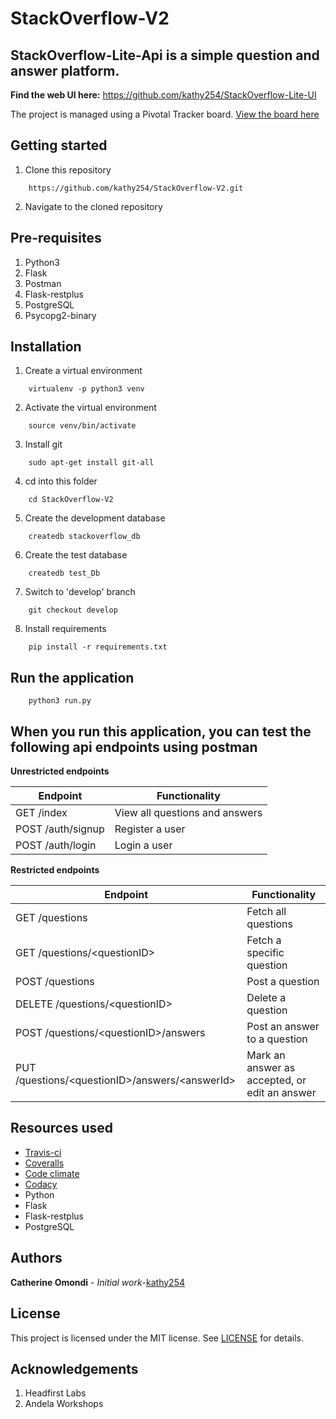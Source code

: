 # StackOverflow-V2

StackOverflow-Lite-Api is a simple question and answer platform.
--------------------------------------------------------------------
**Find the web UI here:**
https://github.com/kathy254/StackOverflow-Lite-UI


The project is managed using a Pivotal Tracker board. [View the board here](https://www.pivotaltracker.com/n/projects/2231025)

Getting started
--------------------
1. Clone this repository
```
    https://github.com/kathy254/StackOverflow-V2.git
```

2. Navigate to the cloned repository

Pre-requisites
----------------------
1. Python3
2. Flask
3. Postman
4. Flask-restplus
5. PostgreSQL
6. Psycopg2-binary

Installation
---------------------------------
1. Create a virtual environment
```
    virtualenv -p python3 venv
```

2. Activate the virtual environment
```
    source venv/bin/activate
```

3. Install git
```
    sudo apt-get install git-all
```

4. cd into this folder
```
    cd StackOverflow-V2
```

5. Create the development database
```
    createdb stackoverflow_db
```

6. Create the test database
```
    createdb test_Db
```

7. Switch to 'develop' branch
```
    git checkout develop
```

8. Install requirements
```
    pip install -r requirements.txt
```

Run the application
---------------------------------
```
    python3 run.py
```

When you run this application, you can test the following api endpoints using postman
-----------------------------------------------

**Unrestricted endpoints**

| Endpoint | Functionality |
----------|---------------
GET /index | View all questions and answers
POST /auth/signup | Register a user
POST /auth/login | Login a user

**Restricted endpoints**

Endpoint | Functionality
---------|---------------
GET /questions | Fetch all questions
GET /questions/&lt;questionID&gt; | Fetch a specific question
POST /questions | Post a question
DELETE /questions/&lt;questionID&gt; | Delete a question
POST /questions/&lt;questionID&gt;/answers | Post an answer to a question
PUT /questions/&lt;questionID&gt;/answers/&lt;answerId&gt; | Mark an answer as accepted, or edit an answer

Resources used
-----------------
- [Travis-ci](https://travis-ci.org)
- [Coveralls](https://coveralls.io)
- [Code climate](https://codeclimate.io)
- [Codacy](https://app.codacy.com)
- Python
- Flask
- Flask-restplus
- PostgreSQL

Authors
-----------------------------
**Catherine Omondi** - _Initial work_-[kathy254](https:/github.com/kathy254)

License
--------------------------
This project is licensed under the MIT license. See [LICENSE](https://github.com/kathy254/StackOverflow-Lite-Api/blob/master/LICENSE) for details.

Acknowledgements
--------------------------------
1. Headfirst Labs
2. Andela Workshops
